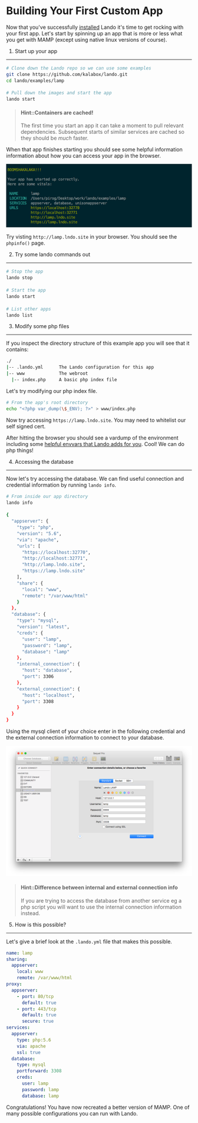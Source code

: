 Building Your First Custom App
==============================

Now that you've successfully [installed](./../installation/installing.md) Lando it's time to get rocking with your first app. Let's start by spinning up an app that is more or less what you get with MAMP (except using native linux versions of course).

1. Start up your app
--------------------

```bash
# Clone down the Lando repo so we can use some examples
git clone https://github.com/kalabox/lando.git
cd lando/examples/lamp

# Pull down the images and start the app
lando start
```

> #### Hint::Containers are cached!
>
> The first time you start an app it can take a moment to pull relevant dependencies. Subsequent starts of similar services are cached so they should be *much* faster.

When that app finishes starting you should see some helpful information information about how you can access your app in the browser.

![Start complete](./../images/lamp-start.png "Your app is now started")

Try visting `http://lamp.lndo.site` in your browser. You should see the `phpinfo()` page.

2. Try some lando commands out
------------------------------

```bash
# Stop the app
lando stop

# Start the app
lando start

# List other apps
lando list
```

3. Modify some php files
------------------------

If you inspect the directory structure of this example app you will see that it contains:

```bash
./
|-- .lando.yml      The Lando configuration for this app
|-- www             The webroot
  |-- index.php     A basic php index file
```

Let's try modifying our php index file.

```bash
# From the app's root directory
echo "<?php var_dump(\$_ENV); ?>" > www/index.php
```

Now try accessing `https://lamp.lndo.site`. You may need to whitelist our self signed cert.

After hitting the browser you should see a vardump of the environment including some [helpful envvars that Lando adds for you](http://localhost:4000/config/services.html#environment). Cool! We can do php things!

4. Accessing the database
-------------------------

Now let's try accessing the database. We can find useful connection and credential information by running `lando info`.

```bash
# From inside our app directory
lando info

{
  "appserver": {
    "type": "php",
    "version": "5.6",
    "via": "apache",
    "urls": [
      "https://localhost:32770",
      "http://localhost:32771",
      "http://lamp.lndo.site",
      "https://lamp.lndo.site"
    ],
    "share": {
      "local": "www",
      "remote": "/var/www/html"
    }
  },
  "database": {
    "type": "mysql",
    "version": "latest",
    "creds": {
      "user": "lamp",
      "password": "lamp",
      "database": "lamp"
    },
    "internal_connection": {
      "host": "database",
      "port": 3306
    },
    "external_connection": {
      "host": "localhost",
      "port": 3308
    }
  }
}
```

Using the mysql client of your choice enter in the following credential and the external connection information to connect to your database.

![DB connection info](./../images/lamp-con.png "Launch your DB")

> #### Hint::Difference between internal and external connection info
>
> If you are trying to access the database from another service eg a php script you will want to use the internal connection information instead.

5. How is this possible?
------------------------

Let's give a brief look at the `.lando.yml` file that makes this possible.

```yml
name: lamp
sharing:
  appserver:
    local: www
    remote: /var/www/html
proxy:
  appserver:
    - port: 80/tcp
      default: true
    - port: 443/tcp
      default: true
      secure: true
services:
  appserver:
    type: php:5.6
    via: apache
    ssl: true
  database:
    type: mysql
    portforward: 3308
    creds:
      user: lamp
      password: lamp
      database: lamp
```

Congratulations! You have now recreated a better version of MAMP. One of many possible configurations you can run with Lando.
